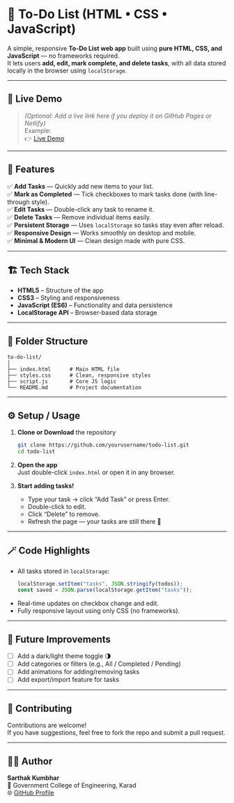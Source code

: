 # 📝 To-Do List (HTML • CSS • JavaScript)

A simple, responsive **To-Do List web app** built using **pure HTML, CSS, and JavaScript** — no frameworks required.  
It lets users **add, edit, mark complete, and delete tasks**, with all data stored locally in the browser using `localStorage`.

---

## 🚀 Live Demo
> *(Optional: Add a live link here if you deploy it on GitHub Pages or Netlify)*  
Example:  
👉 [Live Demo](https://sarthaksk26.github.io/TodoFromBasics/)

---

## 🧩 Features

✅ **Add Tasks** — Quickly add new items to your list.  
✅ **Mark as Completed** — Tick checkboxes to mark tasks done (with line-through style).  
✅ **Edit Tasks** — Double-click any task to rename it.  
✅ **Delete Tasks** — Remove individual items easily.  
✅ **Persistent Storage** — Uses `localStorage` so tasks stay even after reload.  
✅ **Responsive Design** — Works smoothly on desktop and mobile.  
✅ **Minimal & Modern UI** — Clean design made with pure CSS.

---

## 🏗️ Tech Stack

- **HTML5** – Structure of the app  
- **CSS3** – Styling and responsiveness  
- **JavaScript (ES6)** – Functionality and data persistence  
- **LocalStorage API** – Browser-based data storage  

---

## 📂 Folder Structure

```
to-do-list/
│
├── index.html      # Main HTML file
├── styles.css      # Clean, responsive styles
├── script.js       # Core JS logic
└── README.md       # Project documentation
```

---

## ⚙️ Setup / Usage

1. **Clone or Download** the repository  
   ```bash
   git clone https://github.com/yourusername/todo-list.git
   cd todo-list
   ```

2. **Open the app**  
   Just double-click `index.html` or open it in any browser.

3. **Start adding tasks!**  
   - Type your task → click “Add Task” or press Enter.  
   - Double-click to edit.  
   - Click “Delete” to remove.  
   - Refresh the page — your tasks are still there 🎉  

---

## 🪄 Code Highlights

- All tasks stored in `localStorage`:
  ```js
  localStorage.setItem("tasks", JSON.stringify(todos));
  const saved = JSON.parse(localStorage.getItem("tasks"));
  ```
- Real-time updates on checkbox change and edit.
- Fully responsive layout using only CSS (no frameworks).

---

## 🧠 Future Improvements

- [ ] Add a dark/light theme toggle 🌗  
- [ ] Add categories or filters (e.g., All / Completed / Pending)  
- [ ] Add animations for adding/removing tasks  
- [ ] Add export/import feature for tasks  

---

## 🤝 Contributing

Contributions are welcome!  
If you have suggestions, feel free to fork the repo and submit a pull request.

---

## 🧑‍💻 Author

**Sarthak Kumbhar**  
📍 Government College of Engineering, Karad  
🌐 [GitHub Profile](https://github.com/Sarthaksk26)
